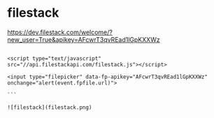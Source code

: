 # filestack

https://dev.filestack.com/welcome/?new_user=True&apikey=AFcwrT3qvREad1lGpKXXWz

````code

<script type="text/javascript" src="//api.filestackapi.com/filestack.js"></script>

<input type="filepicker" data-fp-apikey="AFcwrT3qvREad1lGpKXXWz"
onchange="alert(event.fpfile.url)">

``` 

![filestack](filestack.png)







